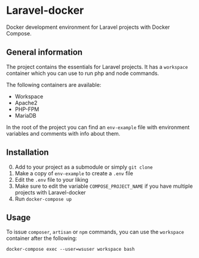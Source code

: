 # Laravel-docker
Docker development environment for Laravel projects with Docker Compose.

## General information
The project contains the essentials for Laravel projects. It has a `workspace` container which you can use to run php and node commands.

The following containers are available:
 - Workspace
 - Apache2
 - PHP-FPM
 - MariaDB

In the root of the project you can find an `env-example` file with environment variables and comments with info about them.

## Installation
0) Add to your project as a submodule or simply `git clone` 
1) Make a copy of `env-example` to create a `.env` file
2) Edit the `.env` file to your liking
3) Make sure to edit the variable `COMPOSE_PROJECT_NAME` if you have multiple projects with Laravel-docker
4) Run `docker-compose up`

## Usage
To issue `composer`, `artisan` or `npm` commands, you can use the `workspace` container after the following:
```
docker-compose exec --user=wsuser workspace bash
```
